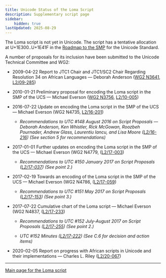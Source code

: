 ```yaml
---
title: Unicode Status of the Loma Script
description: Supplementary script page
sidebar:
    hidden: true
lastUpdated: 2025-08-29
---
```


The Loma script is not yet in Unicode. The script has a tentative allocation at U+1E300..U+1E41F in the [Roadmap to the SMP](http://www.unicode.org/roadmaps/smp/) for the Unicode Standard.

[comment]: # (end of intro)

[comment]: # (start of blocks)

[comment]: # (end of blocks)

[comment]: # (start of chars)

[comment]: # (end of chars)

[comment]: # (start of rest)

A number of proposals for its inclusion have been submitted to the Unicode Technical Committee and WG2:

- 2009-04-22 Report to JTC1 Chair and JTC1/SC2 Chair Regarding Resolution 34 on African Languages — Deborah Anderson ([WG2 N3641](https://www.unicode.org/wg2/docs/n3641.pdf), [L2/09-285](http://www.unicode.org/cgi-bin/GetMatchingDocs.pl?L2/09-285))

- 2010-01-21 Preliminary proposal for encoding the Loma script in the SMP of the UCS — Michael Everson ([WG2 N3756](https://www.unicode.org/wg2/docs/n3756.pdf), [L2/10-005](http://www.unicode.org/cgi-bin/GetMatchingDocs.pl?L2/10-005))

- 2016-07-22 Update on encoding the Loma script in the SMP of the UCS — Michael Everson (WG2 N4735, [L2/16-201](http://www.unicode.org/cgi-bin/GetMatchingDocs.pl?L2/16-201))

  - _Recommendations to UTC #148 August 2016 on Script Proposals — Deborah Anderson, Ken Whistler, Rick McGowan, Roozbeh Pournader, Andrew Glass, Laurentiu Iancu, and Lisa Moore ([L2/16-216](http://www.unicode.org/cgi-bin/GetMatchingDocs.pl?L2/16-216)) (See section 5 for recommendations)_

- 2017-01-01 Further updates on encoding the Loma script in the SMP of the UCS — Michael Everson (WG2 N4779, ([L2/17-003](http://www.unicode.org/cgi-bin/GetMatchingDocs.pl?L2/17-003))

  - _Recommendations to UTC #150 January 2017 on Script Proposals ([L2/17-037](http://www.unicode.org/L2/L2017/17037-script-ad-hoc.pdf)) (See point 2.)_

- 2017-02-19 Towards an encoding of the Loma script in the SMP of the UCS — Michael Everson (WG2 N4786, ([L2/17-059](http://www.unicode.org/cgi-bin/GetMatchingDocs.pl?L2/17-059))

  - _Recommendations to UTC #151 May 2017 on Script Proposals ([L2/17-153](http://www.unicode.org/cgi-bin/GetMatchingDocs.pl?L2/17-153)) (See point 3.)_

- 2017-07-22 Cumulative chart of the Loma script — Michael Everson (WG2 N4837, ([L2/17-233](http://www.unicode.org/cgi-bin/GetMatchingDocs.pl?L2/17-233))

  - _Recommendations to UTC #152 July-August 2017 on Script Proposals ([L2/17-255](http://www.unicode.org/L2/L2017/17255-script-ad-hoc.pdf)) (See point 2.)_

  - _UTC #152 Minutes ([L2/17-222](http://www.unicode.org/L2/L2017/17222.htm)) (See C.6 for decision and action items)_

- 2020-02-05 Report on progress with African scripts in Unicode and their implementations — Charles L. Riley ([L2/20-067](http://www.unicode.org/cgi-bin/GetMatchingDocs.pl?L2/20-067))



<hr/>

[Main page for the Loma script](/scrlang/scripts/loma)

